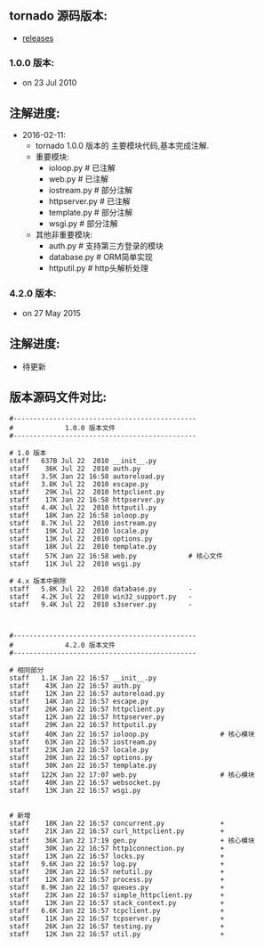 
## tornado 源码版本:


- [releases](https://github.com/tornadoweb/tornado/releases)


### 1.0.0 版本:

- on 23 Jul 2010

## 注解进度:

- 2016-02-11:
    - tornado 1.0.0 版本的 主要模块代码,基本完成注解.
    - 重要模块:
        - ioloop.py       # 已注解
        - web.py          # 已注解
        - iostream.py     # 部分注解
        - httpserver.py   # 已注解
        - template.py     # 部分注解
        - wsgi.py         # 部分注解
    - 其他非重要模块:
        - auth.py         # 支持第三方登录的模块
        - database.py     # ORM简单实现
        - httputil.py     # http头解析处理


### 4.2.0 版本:

- on 27 May 2015

## 注解进度:

- 待更新



## 版本源码文件对比:


```
#----------------------------------------------
#             1.0.0 版本文件
#----------------------------------------------

# 1.0 版本
staff   637B Jul 22  2010 __init__.py
staff    36K Jul 22  2010 auth.py
staff   3.5K Jan 22 16:58 autoreload.py
staff   3.8K Jul 22  2010 escape.py
staff    29K Jul 22  2010 httpclient.py
staff    17K Jan 22 16:58 httpserver.py
staff   4.4K Jul 22  2010 httputil.py
staff    18K Jan 22 16:58 ioloop.py
staff   8.7K Jul 22  2010 iostream.py
staff    19K Jul 22  2010 locale.py
staff    13K Jul 22  2010 options.py
staff    18K Jul 22  2010 template.py
staff    57K Jan 22 16:58 web.py             # 核心文件
staff    11K Jul 22  2010 wsgi.py

# 4.x 版本中删除
staff   5.8K Jul 22  2010 database.py        -
staff   4.2K Jul 22  2010 win32_support.py   - 
staff   9.4K Jul 22  2010 s3server.py        -



#----------------------------------------------
#             4.2.0 版本文件
#----------------------------------------------

# 相同部分
staff   1.1K Jan 22 16:57 __init__.py
staff    43K Jan 22 16:57 auth.py
staff    12K Jan 22 16:57 autoreload.py
staff    14K Jan 22 16:57 escape.py
staff    26K Jan 22 16:57 httpclient.py
staff    12K Jan 22 16:57 httpserver.py
staff    29K Jan 22 16:57 httputil.py
staff    40K Jan 22 16:57 ioloop.py                  # 核心模块
staff    63K Jan 22 16:57 iostream.py
staff    23K Jan 22 16:57 locale.py
staff    20K Jan 22 16:57 options.py
staff    30K Jan 22 16:57 template.py
staff   122K Jan 22 17:07 web.py                     # 核心模块
staff    40K Jan 22 16:57 websocket.py
staff    13K Jan 22 16:57 wsgi.py


# 新增
staff    18K Jan 22 16:57 concurrent.py              +
staff    21K Jan 22 16:57 curl_httpclient.py         +
staff    36K Jan 22 17:19 gen.py                     + 核心模块
staff    30K Jan 22 16:57 http1connection.py         +
staff    13K Jan 22 16:57 locks.py                   +
staff   9.6K Jan 22 16:57 log.py                     +
staff    20K Jan 22 16:57 netutil.py                 +
staff    12K Jan 22 16:57 process.py                 +
staff   8.9K Jan 22 16:57 queues.py                  +
staff    23K Jan 22 16:57 simple_httpclient.py       +
staff    13K Jan 22 16:57 stack_context.py           +
staff   6.6K Jan 22 16:57 tcpclient.py               +
staff    11K Jan 22 16:57 tcpserver.py               +
staff    26K Jan 22 16:57 testing.py                 +
staff    12K Jan 22 16:57 util.py                    +


    

```
